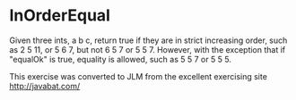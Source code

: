 
# InOrderEqual #
Given three
ints, a b c, return true if they are in strict increasing order, such
as 2 5 11, or 5 6 7, but not 6 5 7 or 5 5 7. However, with the
exception that if "equalOk" is true, equality is allowed, such as 5 5 7
or 5 5 5.

This exercise was converted to JLM from the excellent exercising site http://javabat.com/

